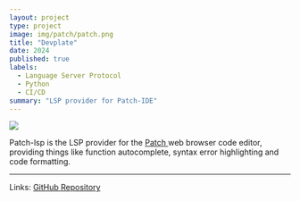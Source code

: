 ```yaml
---
layout: project
type: project
image: img/patch/patch.png
title: "Devplate"
date: 2024
published: true
labels:
  - Language Server Protocol
  - Python
  - CI/CD
summary: "LSP provider for Patch-IDE"
---
```


<img class="img-fluid" src="../img/patch/patch.png">

Patch-lsp is the LSP provider for the <a target="_blank" href="https://codepatch.org/">Patch </a> web browser code editor, providing things like function autocomplete, syntax error highlighting and code formatting. 


<hr>
Links: <a target="_blank" href="https://github.com/BX-Coding/python-lsp-server-docker">GitHub Repository</a>
